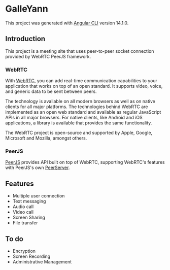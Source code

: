 # GalleYann

This project was generated with [Angular CLI](https://github.com/angular/angular-cli) version 14.1.0.

## Introduction

This project is a meeting site that uses peer-to-peer socket connection provided by WebRTC PeerJS framework.

### WebRTC

With [WebRTC](https://webrtc.org), you can add real-time communication capabilities to your application that works on top of an open standard. It supports video, voice, and generic data to be sent between peers. 

The technology is available on all modern browsers as well as on native clients for all major platforms. The technologies behind WebRTC are implemented as an open web standard and available as regular JavaScript APIs in all major browsers. For native clients, like Android and iOS applications, a library is available that provides the same functionality. 

The WebRTC project is open-source and supported by Apple, Google, Microsoft and Mozilla, amongst others.

### PeerJS

[PeerJS](https://github.com/peers/peerjs) provides API built on top of WebRTC, supporting WebRTC's features with PeerJS's own [PeerServer](https://github.com/peers/peerjs-server).

## Features

- Multiple user connection
- Text messaging
- Audio call
- Video call
- Screen Sharing
- File transfer

## To do

- Encryption
- Screen Recording
- Administrative Management
